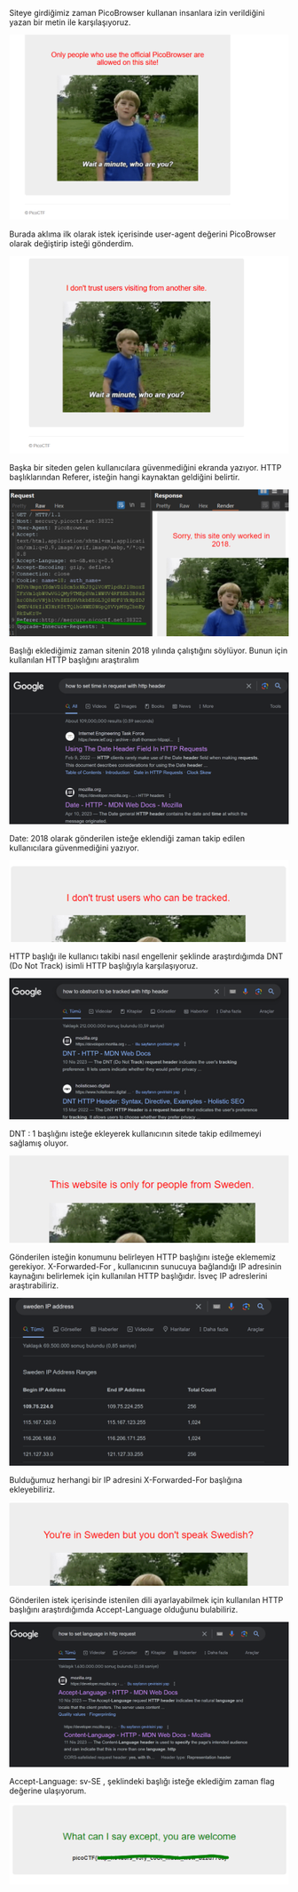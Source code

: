 Siteye girdiğimiz zaman PicoBrowser kullanan insanlara izin verildiğini yazan bir metin ile karşılaşıyoruz.

![](../../pics/Pasted%20image%2020230623202059.png)

Burada aklıma ilk olarak istek içerisinde user-agent değerini PicoBrowser olarak değiştirip isteği gönderdim. 

![](../../pics/Pasted%20image%2020230623202219.png)

Başka bir siteden gelen kullanıcılara güvenmediğini ekranda yazıyor. HTTP başlıklarından Referer, isteğin hangi kaynaktan geldiğini belirtir. 

![](../../pics/Pasted%20image%2020230623211143.png)

Başlığı eklediğimiz zaman sitenin 2018 yılında çalıştığını söylüyor.  Bunun için kullanılan HTTP başlığını araştıralım

![](../../pics/Pasted%20image%2020230623212750.png)

Date: 2018 olarak gönderilen isteğe eklendiği zaman takip edilen kullanıcılara güvenmediğini yazıyor.

![](../../pics/Pasted%20image%2020230623212839.png)

HTTP başlığı ile kullanıcı takibi nasıl engellenir şeklinde araştırdığımda DNT (Do Not Track) isimli HTTP başlığıyla karşılaşıyoruz.

![](../../pics/Pasted%20image%2020230623213156.png)

DNT : 1 başlığını isteğe ekleyerek kullanıcının sitede takip edilmemeyi sağlamış oluyor.

![](../../pics/Pasted%20image%2020230623213600.png)

Gönderilen isteğin konumunu belirleyen HTTP başlığını isteğe eklememiz gerekiyor. X-Forwarded-For , kullanıcının sunucuya bağlandığı IP adresinin kaynağını belirlemek için kullanılan HTTP başlığıdır.  İsveç IP adreslerini araştırabiliriz.

![](../../pics/Pasted%20image%2020230623220914.png)

Bulduğumuz herhangi bir IP adresini X-Forwarded-For başlığına ekleyebiliriz.

![](../../pics/Pasted%20image%2020230623221055.png)

Gönderilen istek içerisinde istenilen dili ayarlayabilmek için kullanılan HTTP başlığını araştırdığımda Accept-Language olduğunu bulabiliriz.

![](../../pics/Pasted%20image%2020230623221549.png)

Accept-Language: sv-SE , şeklindeki başlığı isteğe eklediğim zaman flag değerine ulaşıyorum.

![](../../pics/Pasted%20image%2020230623221724.png)